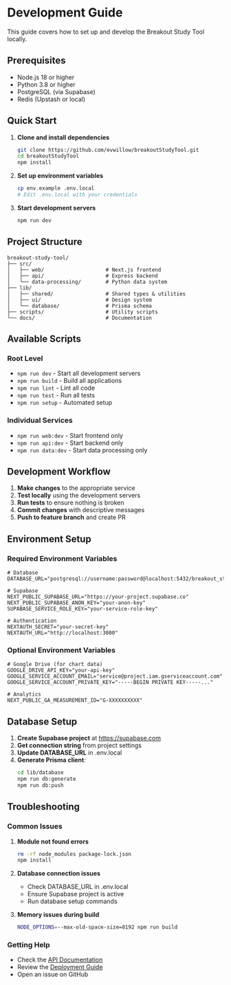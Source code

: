 # Development Guide

This guide covers how to set up and develop the Breakout Study Tool locally.

## Prerequisites

- Node.js 18 or higher
- Python 3.8 or higher
- PostgreSQL (via Supabase)
- Redis (Upstash or local)

## Quick Start

1. **Clone and install dependencies**
   ```bash
   git clone https://github.com/evwillow/breakoutStudyTool.git
   cd breakoutStudyTool
   npm install
   ```

2. **Set up environment variables**
   ```bash
   cp env.example .env.local
   # Edit .env.local with your credentials
   ```

3. **Start development servers**
   ```bash
   npm run dev
   ```

## Project Structure

```
breakout-study-tool/
├── src/
│   ├── web/                    # Next.js frontend
│   ├── api/                    # Express backend
│   └── data-processing/        # Python data system
├── lib/
│   ├── shared/                 # Shared types & utilities
│   ├── ui/                     # Design system
│   └── database/               # Prisma schema
├── scripts/                    # Utility scripts
└── docs/                       # Documentation
```

## Available Scripts

### Root Level
- `npm run dev` - Start all development servers
- `npm run build` - Build all applications
- `npm run lint` - Lint all code
- `npm run test` - Run all tests
- `npm run setup` - Automated setup

### Individual Services
- `npm run web:dev` - Start frontend only
- `npm run api:dev` - Start backend only
- `npm run data:dev` - Start data processing only

## Development Workflow

1. **Make changes** to the appropriate service
2. **Test locally** using the development servers
3. **Run tests** to ensure nothing is broken
4. **Commit changes** with descriptive messages
5. **Push to feature branch** and create PR

## Environment Setup

### Required Environment Variables

```env
# Database
DATABASE_URL="postgresql://username:password@localhost:5432/breakout_study_tool"

# Supabase
NEXT_PUBLIC_SUPABASE_URL="https://your-project.supabase.co"
NEXT_PUBLIC_SUPABASE_ANON_KEY="your-anon-key"
SUPABASE_SERVICE_ROLE_KEY="your-service-role-key"

# Authentication
NEXTAUTH_SECRET="your-secret-key"
NEXTAUTH_URL="http://localhost:3000"
```

### Optional Environment Variables

```env
# Google Drive (for chart data)
GOOGLE_DRIVE_API_KEY="your-api-key"
GOOGLE_SERVICE_ACCOUNT_EMAIL="service@project.iam.gserviceaccount.com"
GOOGLE_SERVICE_ACCOUNT_PRIVATE_KEY="-----BEGIN PRIVATE KEY-----..."

# Analytics
NEXT_PUBLIC_GA_MEASUREMENT_ID="G-XXXXXXXXXX"
```

## Database Setup

1. **Create Supabase project** at https://supabase.com
2. **Get connection string** from project settings
3. **Update DATABASE_URL** in .env.local
4. **Generate Prisma client**:
   ```bash
   cd lib/database
   npm run db:generate
   npm run db:push
   ```

## Troubleshooting

### Common Issues

1. **Module not found errors**
   ```bash
   rm -rf node_modules package-lock.json
   npm install
   ```

2. **Database connection issues**
   - Check DATABASE_URL in .env.local
   - Ensure Supabase project is active
   - Run database setup commands

3. **Memory issues during build**
   ```bash
   NODE_OPTIONS=--max-old-space-size=8192 npm run build
   ```

### Getting Help

- Check the [API Documentation](api/README.md)
- Review the [Deployment Guide](deployment/README.md)
- Open an issue on GitHub
